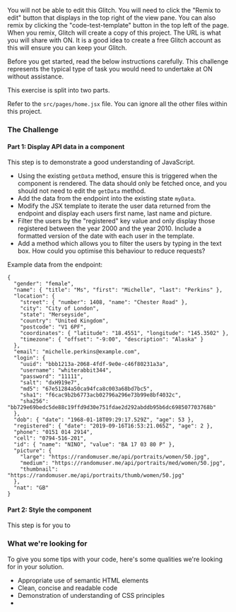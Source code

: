 You will not be able to edit this Glitch. You will need to click the "Remix to edit" button that displays in the top right of the view pane.
You can also remix by clicking the "code-test-template" button in the top left of the page. When you remix, Glitch will create a copy of this project. The URL is what you will share with ON. It is a good idea to create a free Glitch account as this will ensure you can keep your Glitch.

Before you get started, read the below instructions carefully. This challenge represents the typical type of task you would need to undertake at ON without assistance.

This exercise is split into two parts.

Refer to the `src/pages/home.jsx` file. You can ignore all the other files within this project.

### The Challenge

#### Part 1: Display API data in a component

This step is to demonstrate a good understanding of JavaScript.

- Using the existing `getData` method, ensure this is triggered when the component is rendered. The data should only be fetched once, and you should not need to edit the `getData` method.
- Add the data from the endpoint into the existing state `myData`.
- Modify the JSX template to iterate the user data returned from the endpoint and display each users first name, last name and picture.
- Filter the users by the "registered" key value and only display those registered between the year 2000 and the year 2010. Include a formatted version of the date with each user in the template.
- Add a method which allows you to filter the users by typing in the text box. How could you optimise this behaviour to reduce requests?

Example data from the endpoint:

```
{
  "gender": "female",
  "name": { "title": "Ms", "first": "Michelle", "last": "Perkins" },
  "location": {
    "street": { "number": 1408, "name": "Chester Road" },
    "city": "City of London",
    "state": "Merseyside",
    "country": "United Kingdom",
    "postcode": "V1 6PF",
    "coordinates": { "latitude": "18.4551", "longitude": "145.3502" },
    "timezone": { "offset": "-9:00", "description": "Alaska" }
  },
  "email": "michelle.perkins@example.com",
  "login": {
    "uuid": "bbb1213a-2068-4fdf-9e0e-c46f80231a3a",
    "username": "whiterabbit344",
    "password": "11111",
    "salt": "dxH919e7",
    "md5": "67e51284a50ca94fca8c003a68bd7bc5",
    "sha1": "f6cac9b2b6773acb02796a296e73b99e8bf4032c",
    "sha256": "bb729e69bedc5de88c19ffd9d30e751fdae2d292abddb95b6dc698507703768b"
  },
  "dob": { "date": "1968-01-18T09:29:17.529Z", "age": 53 },
  "registered": { "date": "2019-09-16T16:53:21.065Z", "age": 2 },
  "phone": "0151 014 2914",
  "cell": "0794-516-201",
  "id": { "name": "NINO", "value": "BA 17 03 80 P" },
  "picture": {
    "large": "https://randomuser.me/api/portraits/women/50.jpg",
    "medium": "https://randomuser.me/api/portraits/med/women/50.jpg",
    "thumbnail": "https://randomuser.me/api/portraits/thumb/women/50.jpg"
  },
  "nat": "GB"
}
```


#### Part 2: Style the component

This step is for you to 

### What we're looking for

To give you some tips with your code, here's some qualities we're looking for in your solution.

- Appropriate use of semantic HTML elements
- Clean, concise and readable code
- Demonstration of understanding of CSS principles
- 